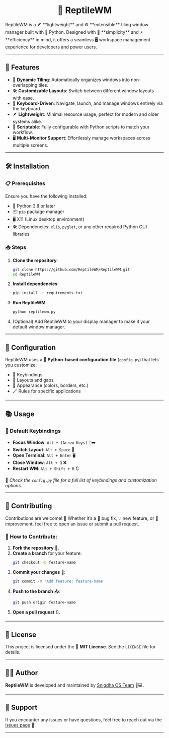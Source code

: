 <h1 align="center">🦎 ReptileWM</h1>  
ReptileWM is a 🪶 **lightweight** and ⚙️ **extensible** tiling window manager built with 🐍 Python. Designed with 🧠 **simplicity** and ⚡ **efficiency** in mind, it offers a seamless 🖥️ workspace management experience for developers and power users.  

---

## 🌟 Features  
- 🧩 **Dynamic Tiling**: Automatically organizes windows into non-overlapping tiles.  
- 🛠️ **Customizable Layouts**: Switch between different window layouts with ease.  
- 🎹 **Keyboard-Driven**: Navigate, launch, and manage windows entirely via the keyboard.  
- 🪶 **Lightweight**: Minimal resource usage, perfect for modern and older systems alike.  
- 🐍 **Scriptable**: Fully configurable with Python scripts to match your workflow.  
- 🖥️ **Multi-Monitor Support**: Effortlessly manage workspaces across multiple screens.  

---

## 🛠️ Installation  

### 📋 Prerequisites  
Ensure you have the following installed:  
- 🐍 Python 3.8 or later  
- 📦 `pip` package manager  
- 🖥️ X11 (Linux desktop environment)  
- 🛠️ Dependencies: `xlib`, `pyglet`, or any other required Python GUI libraries  

### 📥 Steps  

1. **Clone the repository**:  
   ```bash  
   git clone https://github.com/ReptileWM/ReptileWM.git  
   cd ReptileWM  
   ```  

2. **Install dependencies**:  
   ```bash  
   pip install -r requirements.txt  
   ```  

3. **Run ReptileWM**:  
   ```bash  
   python reptilewm.py  
   ```  

4. (Optional) Add ReptileWM to your display manager to make it your default window manager.  

---

## 🎨 Configuration  

ReptileWM uses a 🐍 **Python-based configuration file** (`config.py`) that lets you customize:  
- 🎹 Keybindings  
- 📐 Layouts and gaps  
- 🎨 Appearance (colors, borders, etc.)  
- 🪄 Rules for specific applications  

---

## 📚 Usage  

### 🔑 Default Keybindings  
- **Focus Window**: `Alt + [Arrow Keys]` 🖱️➡️  
- **Switch Layout**: `Alt + Space` 🔄  
- **Open Terminal**: `Alt + Enter` 🖥️  
- **Close Window**: `Alt + Q` ❌  
- **Restart WM**: `Alt + Shift + R` 🔃  

📝 *Check the `config.py` file for a full list of keybindings and customization options.*  

---

## 🤝 Contributing  

Contributions are welcome! 🎉 Whether it’s a 🐛 bug fix, 💡 new feature, or 🔧 improvement, feel free to open an issue or submit a pull request.  

### 🔧 How to Contribute:  
1. **Fork the repository** 🍴.  
2. **Create a branch** for your feature:  
   ```bash  
   git checkout -b feature-name  
   ```  
3. **Commit your changes** 📝:  
   ```bash  
   git commit -m 'Add feature: feature-name'  
   ```  
4. **Push to the branch** 📤:  
   ```bash  
   git push origin feature-name  
   ```  
5. **Open a pull request** 🔃.  

---

## 📜 License  

This project is licensed under the 📝 **MIT License**. See the `LICENSE` file for details.  

---

## 🧑‍💻 Author  

**ReptileWM** is developed and maintained by [Snigdha OS Team](https://github.com/Snigdha-OS) 🐍💻.  

---

## 📧 Support  

If you encounter any issues or have questions, feel free to reach out via the [issues page](https://github.com/ReptileWM/ReptileWM/issues) 🛟.  

---
